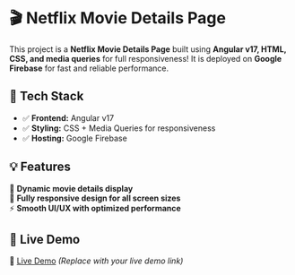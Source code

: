 # 🎬 Netflix Movie Details Page   

This project is a **Netflix Movie Details Page** built using **Angular v17, HTML, CSS, and media queries** for full responsiveness! It is deployed on **Google Firebase** for fast and reliable performance.  

## 🔹 Tech Stack  
- ✅ **Frontend:** Angular v17  
- ✅ **Styling:** CSS + Media Queries for responsiveness  
- ✅ **Hosting:** Google Firebase  

## 💡 Features  
🎥 **Dynamic movie details display**  
📱 **Fully responsive design for all screen sizes**  
⚡ **Smooth UI/UX with optimized performance**  

## 🚀 Live Demo  
🔗 [Live Demo](#) *(Replace with your live demo link)* 
